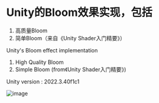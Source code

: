 
# Unity的Bloom效果实现，包括

1) 高质量Bloom
2) 简单Bloom（来自《Unity Shader入门精要》）

Unity's Bloom effect implementation

1) High Quality Bloom
2) Simple Bloom (from《Unity Shader入门精要》)

Unity version : 2022.3.40f1c1

![image](pic/Bloom.gif)

